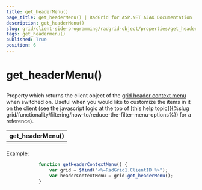 ```yaml
---
title: get_headerMenu()
page_title: get_headerMenu() | RadGrid for ASP.NET AJAX Documentation
description: get_headerMenu()
slug: grid/client-side-programming/radgrid-object/properties/get_headermenu()
tags: get_headermenu()
published: True
position: 6
---
```


# get_headerMenu()



## 

Property which returns the client object of the [grid header context menu](http://demos.telerik.com/aspnet-ajax/grid/examples/generalfeatures/headercontextmenu/defaultcs.aspx) when switched on. Useful when you would like to customize the items in it on the client (see the javascript logic at the top of [this help topic]({%slug grid/functionality/filtering/how-to/reduce-the-filter-menu-options%}) for a reference).


|  **get_headerMenu()**  |
| ------ |
||

Example:

````JavaScript
	        function getHeaderContextMenu() {
	            var grid = $find("<%=RadGrid1.ClientID %>");
	            var headerContextMenu = grid.get_headerMenu();
	        }
````


